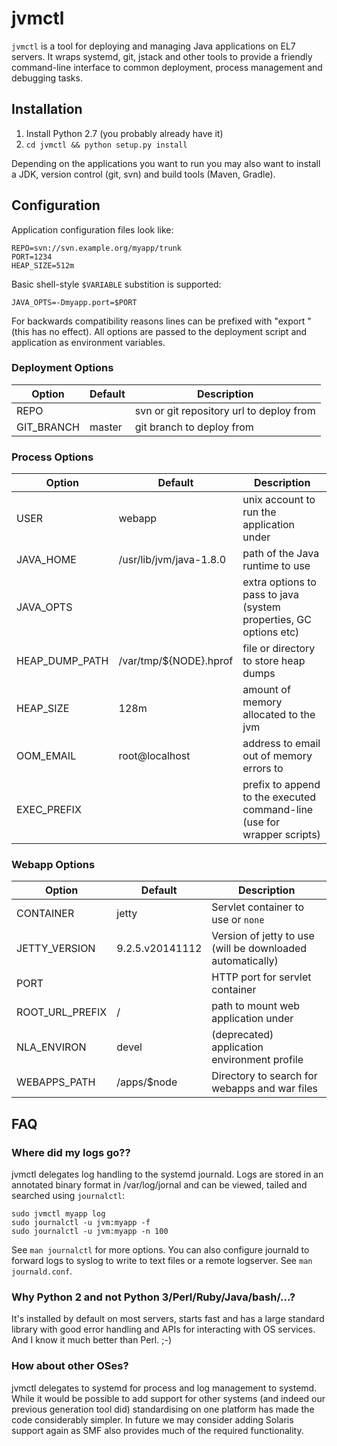 # jvmctl

`jvmctl` is a tool for deploying and managing Java applications on EL7
servers.  It wraps systemd, git, jstack and other tools to provide a
friendly command-line interface to common deployment, process management
and debugging tasks.

## Installation

1. Install Python 2.7 (you probably already have it)
2. `cd jvmctl && python setup.py install`

Depending on the applications you want to run you may also want to install a JDK,  version 
control (git, svn) and build tools (Maven, Gradle).

## Configuration

Application configuration files look like:

    REPO=svn://svn.example.org/myapp/trunk
    PORT=1234
    HEAP_SIZE=512m

Basic shell-style `$VARIABLE` substition is supported:

    JAVA_OPTS=-Dmyapp.port=$PORT

For backwards compatibility reasons lines can be prefixed with
"export " (this has no effect).  All options are passed to the deployment
script and application as environment variables.

### Deployment Options

Option      | Default        | Description
------------|----------------|-------------------------
REPO        |                | svn or git repository url to deploy from
GIT_BRANCH  | master         | git branch to deploy from 

### Process Options

Option      | Default        | Description
------------|----------------|------------------------
USER        | webapp         | unix account to run the application under
JAVA_HOME   | /usr/lib/jvm/java-1.8.0 | path of the Java runtime to use
JAVA_OPTS   |                | extra options to pass to java (system properties, GC options etc)
HEAP_DUMP_PATH | /var/tmp/${NODE}.hprof | file or directory to store heap dumps
HEAP_SIZE   | 128m           | amount of memory allocated to the jvm
OOM_EMAIL   | root@localhost | address to email out of memory errors to
EXEC_PREFIX |                | prefix to append to the executed command-line (use for wrapper scripts)

### Webapp Options

Option        | Default        | Description
--------------|----------------|------------------------
CONTAINER     | jetty          | Servlet container to use or `none`
JETTY_VERSION | 9.2.5.v20141112 | Version of jetty to use (will be downloaded automatically)
PORT          |                | HTTP port for servlet container
ROOT_URL_PREFIX | /          | path to mount web application under
NLA_ENVIRON   | devel          | (deprecated) application environment profile
WEBAPPS_PATH  | /apps/$node    | Directory to search for webapps and war files

## FAQ

### Where did my logs go??

jvmctl delegates log handling to the systemd journald. Logs are stored 
in an annotated binary format in /var/log/jornal and can be viewed, tailed and
searched using `journalctl`:

    sudo jvmctl myapp log
    sudo journalctl -u jvm:myapp -f
    sudo journalctl -u jvm:myapp -n 100

See `man journalctl` for more options.  You can also configure journald to
forward logs to syslog to write to text files or a remote logserver.  See
`man journald.conf`.

### Why Python 2 and not Python 3/Perl/Ruby/Java/bash/...?

It's installed by default on most servers, starts fast and has a large standard
library with good error handling and APIs for interacting with OS services. And
I know it much better than Perl. ;-)

### How about other OSes?

jvmctl delegates to systemd for process and log management to systemd.  While it
would be possible to add support for other systems (and indeed our previous
generation tool did) standardising on one platform has made the code considerably
simpler.  In future we may consider adding Solaris support again as SMF also
provides much of the required functionality.
